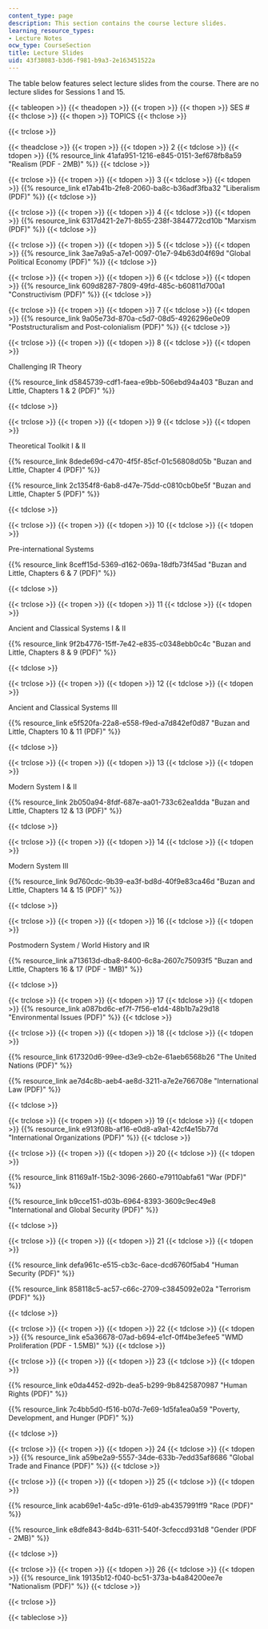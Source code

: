 ```yaml
---
content_type: page
description: This section contains the course lecture slides.
learning_resource_types:
- Lecture Notes
ocw_type: CourseSection
title: Lecture Slides
uid: 43f38083-b3d6-f981-b9a3-2e163451522a
---
```


The table below features select lecture slides from the course. There are no lecture slides for Sessions 1 and 15.

{{< tableopen >}}
{{< theadopen >}}
{{< tropen >}}
{{< thopen >}}
SES #
{{< thclose >}}
{{< thopen >}}
TOPICS
{{< thclose >}}

{{< trclose >}}

{{< theadclose >}}
{{< tropen >}}
{{< tdopen >}}
2
{{< tdclose >}}
{{< tdopen >}}
{{% resource_link 41afa951-1216-e845-0151-3ef678fb8a59 "Realism (PDF - 2MB)" %}}
{{< tdclose >}}

{{< trclose >}}
{{< tropen >}}
{{< tdopen >}}
3
{{< tdclose >}}
{{< tdopen >}}
{{% resource_link e17ab41b-2fe8-2060-ba8c-b36adf3fba32 "Liberalism (PDF)" %}}
{{< tdclose >}}

{{< trclose >}}
{{< tropen >}}
{{< tdopen >}}
4
{{< tdclose >}}
{{< tdopen >}}
{{% resource_link 6317d421-2e71-8b55-238f-3844772cd10b "Marxism (PDF)" %}}
{{< tdclose >}}

{{< trclose >}}
{{< tropen >}}
{{< tdopen >}}
5
{{< tdclose >}}
{{< tdopen >}}
{{% resource_link 3ae7a9a5-a7e1-0097-01e7-94b63d04f69d "Global Political Economy (PDF)" %}}
{{< tdclose >}}

{{< trclose >}}
{{< tropen >}}
{{< tdopen >}}
6
{{< tdclose >}}
{{< tdopen >}}
{{% resource_link 609d8287-7809-49fd-485c-b60811d700a1 "Constructivism (PDF)" %}}
{{< tdclose >}}

{{< trclose >}}
{{< tropen >}}
{{< tdopen >}}
7
{{< tdclose >}}
{{< tdopen >}}
{{% resource_link 9a05e73d-870a-c5d7-08d5-4926296e0e09 "Poststructuralism and Post-colonialism (PDF)" %}}
{{< tdclose >}}

{{< trclose >}}
{{< tropen >}}
{{< tdopen >}}
8
{{< tdclose >}}
{{< tdopen >}}


Challenging IR Theory

{{% resource_link d5845739-cdf1-faea-e9bb-506ebd94a403 "Buzan and Little, Chapters 1 & 2 (PDF)" %}}


{{< tdclose >}}

{{< trclose >}}
{{< tropen >}}
{{< tdopen >}}
9
{{< tdclose >}}
{{< tdopen >}}


Theoretical Toolkit I & II

{{% resource_link 8dede69d-c470-4f5f-85cf-01c56808d05b "Buzan and Little, Chapter 4 (PDF)" %}}

{{% resource_link 2c1354f8-6ab8-d47e-75dd-c0810cb0be5f "Buzan and Little, Chapter 5 (PDF)" %}}


{{< tdclose >}}

{{< trclose >}}
{{< tropen >}}
{{< tdopen >}}
10
{{< tdclose >}}
{{< tdopen >}}


Pre-international Systems

{{% resource_link 8ceff15d-5369-d162-069a-18dfb73f45ad "Buzan and Little, Chapters 6 & 7 (PDF)" %}}


{{< tdclose >}}

{{< trclose >}}
{{< tropen >}}
{{< tdopen >}}
11
{{< tdclose >}}
{{< tdopen >}}


Ancient and Classical Systems I & II

{{% resource_link 9f2b4776-15ff-7e42-e835-c0348ebb0c4c "Buzan and Little, Chapters 8 & 9 (PDF)" %}}


{{< tdclose >}}

{{< trclose >}}
{{< tropen >}}
{{< tdopen >}}
12
{{< tdclose >}}
{{< tdopen >}}


Ancient and Classical Systems III

{{% resource_link e5f520fa-22a8-e558-f9ed-a7d842ef0d87 "Buzan and Little, Chapters 10 & 11 (PDF)" %}}


{{< tdclose >}}

{{< trclose >}}
{{< tropen >}}
{{< tdopen >}}
13
{{< tdclose >}}
{{< tdopen >}}


Modern System I & II

{{% resource_link 2b050a94-8fdf-687e-aa01-733c62ea1dda "Buzan and Little, Chapters 12 & 13 (PDF)" %}}


{{< tdclose >}}

{{< trclose >}}
{{< tropen >}}
{{< tdopen >}}
14
{{< tdclose >}}
{{< tdopen >}}


Modern System III

{{% resource_link 9d760cdc-9b39-ea3f-bd8d-40f9e83ca46d "Buzan and Little, Chapters 14 & 15 (PDF)" %}}


{{< tdclose >}}

{{< trclose >}}
{{< tropen >}}
{{< tdopen >}}
16
{{< tdclose >}}
{{< tdopen >}}


Postmodern System / World History and IR

{{% resource_link a713613d-dba8-8400-6c8a-2607c75093f5 "Buzan and Little, Chapters 16 & 17 (PDF - 1MB)" %}}


{{< tdclose >}}

{{< trclose >}}
{{< tropen >}}
{{< tdopen >}}
17
{{< tdclose >}}
{{< tdopen >}}
{{% resource_link a087bd6c-ef7f-7f56-e1d4-48b1b7a29d18 "Environmental Issues (PDF)" %}}
{{< tdclose >}}

{{< trclose >}}
{{< tropen >}}
{{< tdopen >}}
18
{{< tdclose >}}
{{< tdopen >}}


{{% resource_link 617320d6-99ee-d3e9-cb2e-61aeb6568b26 "The United Nations (PDF)" %}} 

{{% resource_link ae7d4c8b-aeb4-ae8d-3211-a7e2e766708e "International Law (PDF)" %}}


{{< tdclose >}}

{{< trclose >}}
{{< tropen >}}
{{< tdopen >}}
19
{{< tdclose >}}
{{< tdopen >}}
{{% resource_link e913f08b-af16-e0d8-a9a1-42cf4e15b77d "International Organizations (PDF)" %}}
{{< tdclose >}}

{{< trclose >}}
{{< tropen >}}
{{< tdopen >}}
20
{{< tdclose >}}
{{< tdopen >}}


{{% resource_link 81169a1f-15b2-3096-2660-e79110abfa61 "War (PDF)" %}}

{{% resource_link b9cce151-d03b-6964-8393-3609c9ec49e8 "International and Global Security (PDF)" %}}


{{< tdclose >}}

{{< trclose >}}
{{< tropen >}}
{{< tdopen >}}
21
{{< tdclose >}}
{{< tdopen >}}


{{% resource_link defa961c-e515-cb3c-6ace-dcd6760f5ab4 "Human Security (PDF)" %}}

{{% resource_link 858118c5-ac57-c66c-2709-c3845092e02a "Terrorism (PDF)" %}}


{{< tdclose >}}

{{< trclose >}}
{{< tropen >}}
{{< tdopen >}}
22
{{< tdclose >}}
{{< tdopen >}}
{{% resource_link e5a36678-07ad-b694-e1cf-0ff4be3efee5 "WMD Proliferation (PDF - 1.5MB)" %}}
{{< tdclose >}}

{{< trclose >}}
{{< tropen >}}
{{< tdopen >}}
23
{{< tdclose >}}
{{< tdopen >}}


{{% resource_link e0da4452-d92b-dea5-b299-9b8425870987 "Human Rights (PDF)" %}}

{{% resource_link 7c4bb5d0-f516-b07d-7e69-1d5fa1ea0a59 "Poverty, Development, and Hunger (PDF)" %}}


{{< tdclose >}}

{{< trclose >}}
{{< tropen >}}
{{< tdopen >}}
24
{{< tdclose >}}
{{< tdopen >}}
{{% resource_link a59be2a9-5557-34de-633b-7edd35af8686 "Global Trade and Finance (PDF)" %}}
{{< tdclose >}}

{{< trclose >}}
{{< tropen >}}
{{< tdopen >}}
25
{{< tdclose >}}
{{< tdopen >}}


{{% resource_link acab69e1-4a5c-d91e-61d9-ab4357991ff9 "Race (PDF)" %}}

{{% resource_link e8dfe843-8d4b-6311-540f-3cfeccd931d8 "Gender (PDF - 2MB)" %}}


{{< tdclose >}}

{{< trclose >}}
{{< tropen >}}
{{< tdopen >}}
26
{{< tdclose >}}
{{< tdopen >}}
{{% resource_link 19135b12-f040-bc51-373a-b4a84200ee7e "Nationalism (PDF)" %}}
{{< tdclose >}}

{{< trclose >}}

{{< tableclose >}}